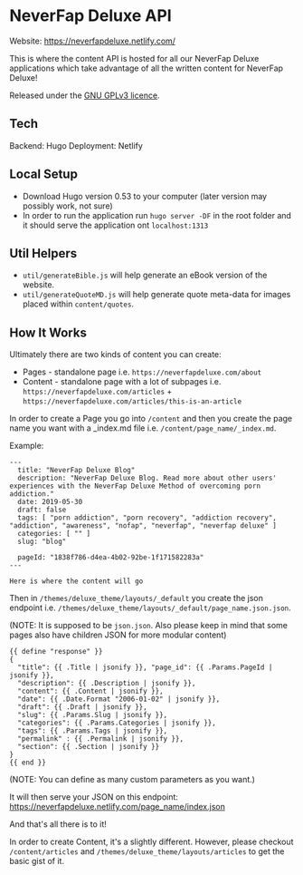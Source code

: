 # NeverFap Deluxe API

Website: https://neverfapdeluxe.netlify.com/

This is where the content API is hosted for all our NeverFap Deluxe applications which take advantage of all the written content for NeverFap Deluxe!

Released under the [GNU GPLv3 licence](https://github.com/neverfap-deluxe/nfd-api/blob/master/LICENSE).


## Tech

Backend: Hugo
Deployment: Netlify


## Local Setup

- Download Hugo version 0.53 to your computer (later version may possibly work, not sure)
- In order to run the application run `hugo server -DF` in the root folder and it should serve the application ont `localhost:1313`


## Util Helpers

- `util/generateBible.js` will help generate an eBook version of the website.
- `util/generateQuoteMD.js` will help generate quote meta-data for images placed within `content/quotes`.


## How It Works

Ultimately there are two kinds of content you can create:

- Pages - standalone page i.e. `https://neverfapdeluxe.com/about`
- Content - standalone page with a lot of subpages i.e. `https://neverfapdeluxe.com/articles` + `https://neverfapdeluxe.com/articles/this-is-an-article`

In order to create a Page you go into `/content` and then you create the page name you want with a _index.md file i.e. `/content/page_name/_index.md`.

Example:

```
---
  title: "NeverFap Deluxe Blog"
  description: "NeverFap Deluxe Blog. Read more about other users' experiences with the NeverFap Deluxe Method of overcoming porn addiction."
  date: 2019-05-30
  draft: false
  tags: [ "porn addiction", "porn recovery", "addiction recovery", "addiction", "awareness", "nofap", "neverfap", "neverfap deluxe" ]
  categories: [ "" ]
  slug: "blog"

  pageId: "1838f786-d4ea-4b02-92be-1f171582283a"
---

Here is where the content will go
```

Then in `/themes/deluxe_theme/layouts/_default` you create the json endpoint i.e. `/themes/deluxe_theme/layouts/_default/page_name.json.json`.

(NOTE: It is supposed to be `json.json`. Also please keep in mind that some pages also have children JSON for more modular content)

```
{{ define "response" }}
{
  "title": {{ .Title | jsonify }}, "page_id": {{ .Params.PageId | jsonify }},
  "description": {{ .Description | jsonify }},
  "content": {{ .Content | jsonify }},
  "date": {{ .Date.Format "2006-01-02" | jsonify }},
  "draft": {{ .Draft | jsonify }},
  "slug": {{ .Params.Slug | jsonify }},
  "categories": {{ .Params.Categories | jsonify }},
  "tags": {{ .Params.Tags | jsonify }},
  "permalink" : {{ .Permalink | jsonify }},
  "section": {{ .Section | jsonify }}
}
{{ end }}

```

(NOTE: You can define as many custom parameters as you want.)

It will then serve your JSON on this endpoint: https://neverfapdeluxe.netlify.com/page_name/index.json

And that's all there is to it!

In order to create Content, it's a slightly different. However, please checkout `/content/articles` and `/themes/deluxe_theme/layouts/articles` to get the basic gist of it.
